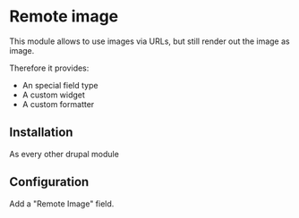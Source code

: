 # Remote image

This module allows to use images via URLs, but still render out the image as image.

Therefore it provides:

* An special field type
* A custom widget
* A custom formatter

## Installation

As every other drupal module

## Configuration

Add a "Remote Image" field.
